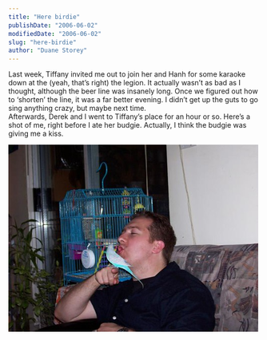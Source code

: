 ```yaml
---
title: "Here birdie"
publishDate: "2006-06-02"
modifiedDate: "2006-06-02"
slug: "here-birdie"
author: "Duane Storey"
---
```


Last week, Tiffany invited me out to join her and Hanh for some karaoke down at the (yeah, that’s right) the legion. It actually wasn’t as bad as I thought, although the beer line was insanely long. Once we figured out how to ‘shorten’ the line, it was a far better evening. I didn’t get up the guts to go sing anything crazy, but maybe next time.  
Afterwards, Derek and I went to Tiffany’s place for an hour or so. Here’s a shot of me, right before I ate her budgie. Actually, I think the budgie was giving me a kiss.

[![Me and a bird](_images/here-birdie-1.jpg)](http://www.flickr.com/photos/duanestorey/158496077/)